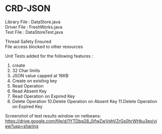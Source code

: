 # CRD-JSON
Library File : DataStore.java <br />
Driver File : FreshWorks.java <br />
Test File : DataStoreTest.java <br />

Thread Safety Ensured <br />
File access blocked to other resources

Unit Tests added for the following features :
1. create
2. 32 Char limits
3. JSON value capped at 16KB
4. Create on existing key
5. Read Operation
6. Read Absent Key
7. Read Operation on Expired Key
9. Delete Operation
10.Delete Operation on Absent Key
11.Delete Operation on Expired Key

Screenshot of test results window on netbeans: 
https://drive.google.com/file/d/1YTDbq28_0jfwZwVqhVZrGs0hrWHku3ev/view?usp=sharing
